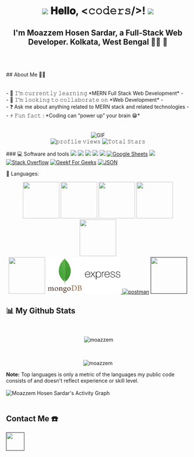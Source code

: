 <h1 align="center">
    <a target="_blank">
        <img src="https://github.com/JayantGoel001/JayantGoel001/blob/master/GIF/Earth.gif" width="24px"
            style="max-width:100%;">
    </a>
    𝐇𝐞𝐥𝐥𝐨, &lt;𝚌𝚘𝚍𝚎𝚛𝚜/&gt;!
    <a target="_blank">
        <img src="https://github.com/JayantGoel001/JayantGoel001/blob/master/GIF/Hi.gif" width="40px" />
    </a>
</h1>
<h2 align="center">I'm Moazzem Hosen Sardar, a Full-Stack Web Developer.  Kolkata, West Bengal 👨‍💻 🚀</h2>
<br />
<br />
<br />
<!-- <a target="_blank">
    <img align="right" height="350" width="400" alt="GIF"
        src="https://media4.giphy.com/media/qgQUggAC3Pfv687qPC/200.webp?cid=ecf05e47on47t4ezfp7ucu7rrg3zstj8pg52mnvykhadml39&rid=200.webp&ct=g">
</a> -->
## About Me 🙋‍♂️
<br/>
<br/>
<br/>
- 🌱 𝙸’𝚖 𝚌𝚞𝚛𝚛𝚎𝚗𝚝𝚕𝚢 𝚕𝚎𝚊𝚛𝚗𝚒𝚗𝚐 *MERN Full Stack Web Development*
- <br/>
- 👯 𝙸’𝚖 𝚕𝚘𝚘𝚔𝚒𝚗𝚐 𝚝𝚘 𝚌𝚘𝚕𝚕𝚊𝚋𝚘𝚛𝚊𝚝𝚎 𝚘𝚗 *Web Development*
- <br/>
- ❓ Ask me about anything related to MERN stack and related technologies
- <br/>
- ⚡ 𝙵𝚞𝚗 𝚏𝚊𝚌𝚝 : *Coding can “power up” your brain 😁*

<br />
<br />


<p align="center">
    <img  height="400" width="600" alt="GIF"
    src="https://media4.giphy.com/media/qgQUggAC3Pfv687qPC/200.webp?cid=ecf05e47on47t4ezfp7ucu7rrg3zstj8pg52mnvykhadml39&rid=200.webp&ct=g">
    <br>
    <img src="https://gpvc.arturio.dev/JayantGoel001" alt="𝚙𝚛𝚘𝚏𝚒𝚕𝚎 𝚟𝚒𝚎𝚠𝚜">
    <!--   <img alt = "profile views" src="https://komarev.com/ghpvc/?username=Tanmoy-M17&style=flat&color=brightgreen"> -->
    <img src="https://img.shields.io/github/stars/moazzemhosen?label=Stars" alt="𝚃𝚘𝚝𝚊𝚕 𝚂𝚝𝚊𝚛𝚜">
</p>
  ### 💻 Software and tools
<img src="http://img.shields.io/badge/-Ubuntu-white?style=flat&logo=ubuntu&logoColor=#0370BA"> <img src="http://img.shields.io/badge/-Git-F1502F?style=flat&logo=git&logoColor=FFFFFF">
<img src="http://img.shields.io/badge/-VS%20Code-007ACC?style=flat&logo=visual%20studio%20code&logoColor=white">
<img src="http://img.shields.io/badge/-Postman-F57141?style=flat&logo=postman&logoColor=white">
<img src="http://img.shields.io/badge/-Codepen-black?style=flat&logo=codepen&logoColor=#0370BA">
<a href="#"><img alt="Google Sheets" src="https://img.shields.io/badge/Google%20Sheets%20-%2334A853.svg?style=plastic&logo=google%20sheets&logoColor=white"></a> 
<img src="http://img.shields.io/badge/-OBS Studio-39373A?style=flat&logo=obsstudio&logoColor=#0370BA">
<a href="#"><img alt="Stack Overflow" src="https://img.shields.io/badge/-Stack%20Overflow-FE7A16?style=plastic&logo=stack-overflow&logoColor=white"></a>
<a href="#"><img alt="Geekf For Geeks" src="https://img.shields.io/badge/geeksforgeeks-%230F9D58.svg?style=plastic&logo=geeksforgeeks&logoColor=white"></a>
<a href="#"><img alt="JSON" img src="https://img.shields.io/badge/json-%23000000.svg?style=plastic&logo=json&logoColor=white"></a>
 

<!-- <img src="http://img.shields.io/badge/-Google%20Cloud%20Platform-4285F4?style=flat&logo=google%20cloud&logoColor=white"> -->
<!-- <img src="https://img.shields.io/badge/-Firebase-FFA611?style=flat&logo=firebase&logoColor=FFFFFF"> -->
<!-- <img src="https://img.shields.io/badge/-MySQL-F29111?style=flat&logo=mysql&logoColor=FFFFFF"> -->
<!-- <img src="https://img.shields.io/badge/-GraphQL-e535ab?style=flat&logo=graphql&logoColor=FFFFFF"> -->
<!-- <img src="https://img.shields.io/badge/-Sass-cc6699?style=flat&logo=sass&logoColor=ffffff"> -->


<br />

🚀 Languages:

<p align="center">
      <a href="https://developer.mozilla.org/en-US/docs/Glossary/HTML5"><img height="100" width="100" margin="10"
            src="https://img.icons8.com/color/48/000000/html-5.png" /></a>
    <a href="https://developer.mozilla.org/en-US/docs/Glossary/HTML5"><img height="100" width="100"
            src="https://img.icons8.com/color/48/000000/css3.png" /></a>
    <a href="https://developer.mozilla.org/en-US/docs/Web/JavaScript"><img height="100" width="100"
            src="https://img.icons8.com/color/48/000000/javascript.png" /></a>
    <a href="https://reactjs.org/"><img height="100" width="100"
            src="https://img.icons8.com/color/48/000000/react-native.png" /></a>
    <a href="https://redux.js.org/"><img height="100" width="100"
            src="https://img.icons8.com/color/48/000000/redux.png" /></a>
            <br>
    <a href="https://nodejs.org/en/"><img height="100" width="100"
            src="https://img.icons8.com/color/48/000000/nodejs.png" /></a>
    <a href="https://www.mongodb.com/"><img
            src="https://raw.githubusercontent.com/devicons/devicon/master/icons/mongodb/mongodb-original-wordmark.svg"
            alt="mongodb" height="100" width="100" /></a>
    <a href="https://expressjs.com/">
        <img src="https://raw.githubusercontent.com/devicons/devicon/master/icons/express/express-original-wordmark.svg"
            alt="express" height="100" width="100" />
    </a>
    <a href="https://www.postman.com/"> <img height="100" width="100"
            src="https://www.vectorlogo.zone/logos/getpostman/getpostman-icon.svg" alt="postman" width="45"
            height="45" /></a>
    <a href=""><img height="100" width="100" src="https://img.icons8.com/color/48/000000/git.png" /></a>
</p>

## 📊 My Github Stats

<br />
<p align="center">&nbsp;<img align="center"
        src="https://github-readme-stats.vercel.app/api?username=moazzemhosen&show_icons=true&locale=en&theme=highcontrast"
        alt="moazzem" /></p>
<br>

<p align="center"><img align="center"
        src="https://github-readme-streak-stats.herokuapp.com/?user=moazzemhosen&&theme=highcontrast"
        alt="moazzem" />
</p>
<b>Note:</b> Top languages is only a metric of the languages my public code consists of and doesn't reflect experience
or skill level.


<br />
<br />
<img alt="Moazzem Hosen Sardar's  Activity Graph"
    src="https://activity-graph.herokuapp.com/graph?username=moazzemhosen&bg_color=0D1117&color=5BCDEC&line=5BCDEC&point=FFFFFF&hide_border=true" />

<br />
<br />

## Contact Me ☎️
<p align="left">
    <a href=""><img height="50" width="50"
            src="https://cdn-icons-png.flaticon.com/512/281/281769.png" 
            alt=""></a>
    <a href="https://www.linkedin.com/in/moazzem-hosen-sardar-a55101187/"><img
            src="https://camo.githubusercontent.com/162001cc0747178f47ced6e40de0cd16e375beb9b5fbca4ea3d520ecca78cd85/68747470733a2f2f696d672e69636f6e73382e636f6d2f666c75656e742f34382f3030303030302f6c696e6b6564696e2e706e67"
            alt=""></a>
    <a href=""><img
            src="https://www.instagram.com/sardar_ji__76/"
            alt=""></a>
    
</p>
